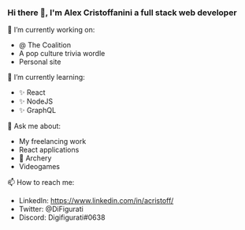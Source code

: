 ### Hi there 👋, I'm Alex Cristoffanini a full stack web developer

🔭 I’m currently working on:
- @ The Coalition
- A pop culture trivia wordle
- Personal site

🌱 I’m currently learning:
- ✨ React
- ✨ NodeJS
- ✨ GraphQL

💬 Ask me about:
- My freelancing work
- React applications
- 🏹 Archery
- Videogames

📫 How to reach me:
- LinkedIn: https://www.linkedin.com/in/acristoff/
- Twitter: @DiFigurati
- Discord: Digifigurati#0638
<!--
**ACristoff/ACristoff** is a ✨ _special_ ✨ repository because its `README.md` (this file) appears on your GitHub profile.

Here are some ideas to get you started:

- 🔭 I’m currently working on ...
- 🌱 I’m currently learning ...
- 👯 I’m looking to collaborate on ...
- 🤔 I’m looking for help with ...
- 💬 Ask me about ...
- 📫 How to reach me: ...
- 😄 Pronouns: ...
- ⚡ Fun fact: ...
-->
